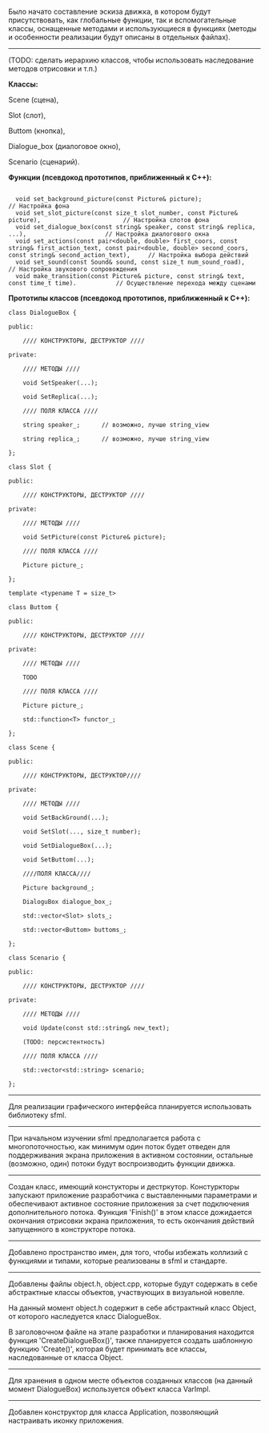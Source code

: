 Было начато составление эскиза движка, в котором будут присутствовать, как глобальные функции, так и вспомогательные классы, оснащенные методами и использующиеся в функциях (методы и особенности реализации будут описаны в отдельных файлах).

-------------------------------------------------------------------------------------------

(TODO: сделать иерархию классов, чтобы использовать наследование методов отрисовки и т.п.)

**Классы:**

  Scene (сцена), 
  
  Slot (слот), 
  
  Buttom (кнопка), 
  
  Dialogue_box (диалоговое окно), 
  
  Scenario (сценарий).

**Функции (псевдокод прототипов, приближенный к C++):**

```

  void set_background_picture(const Picture& picture);                                           // Настройка фона
  void set_slot_picture(const size_t slot_number, const Picture& picture),                       // Настройка слотов фона  
  void set_dialogue_box(const string& speaker, const string& replica, ...),                      // Настройка диалогового окна
  void set_actions(const pair<double, double> first_coors, const string& first_action_text, const pair<double, double> second_coors, const string& second_action_text),     // Настройка выбора действий  
  void set_sound(const Sound& sound, const size_t num_sound_road),                               // Настройка звукового сопровождения  
  void make_transition(const Picture& picture, const string& text, const time_t time).           // Осуществление перехода между сценами
```

**Прототипы классов (псевдокод прототипов, приближенный к C++):**
```
class DialogueBox {

public:

    //// КОНСТРУКТОРЫ, ДЕСТРУКТОР ////
    
private:

    //// МЕТОДЫ ////
    
    void SetSpeaker(...);
    
    void SetReplica(...);
    
    //// ПОЛЯ КЛАССА ////
    
    string speaker_;      // возможно, лучше string_view
    
    string replica_;      // возможно, лучше string_view
    
};

class Slot {

public:

    //// КОНСТРУКТОРЫ, ДЕСТРУКТОР ////
    
private:

    //// МЕТОДЫ ////
    
    void SetPicture(const Picture& picture);
    
    //// ПОЛЯ КЛАССА ////
    
    Picture picture_;
    
};

template <typename T = size_t>

class Buttom {

public:

    //// КОНСТРУКТОРЫ, ДЕСТРУКТОР ////
    
private:

    //// МЕТОДЫ ////
    
    TODO
    
    //// ПОЛЯ КЛАССА ////
    
    Picture picture_;
    
    std::function<T> functor_; 
    
};

class Scene {

public:

    //// КОНСТРУКТОРЫ, ДЕСТРУКТОР////
    
private:

    //// МЕТОДЫ ////
    
    void SetBackGround(...);
    
    void SetSlot(..., size_t number);
    
    void SetDialogueBox(...);
    
    void SetButtom(...);
    
    ////ПОЛЯ КЛАССА////
    
    Picture background_;
    
    DialoguBox dialogue_box_;
    
    std::vector<Slot> slots_;
    
    std::vector<Buttom> buttoms_;
    
};

class Scenario {

public:

    //// КОНСТРУКТОРЫ, ДЕСТРУКТОР ////
    
private:

    //// МЕТОДЫ ////
    
    void Update(const std::string& new_text);
    
    (TODO: персистентность)
    
    //// ПОЛЯ КЛАССА ////
    
    std::vector<std::string> scenario;
    
};
```
-------------------------------------------------------------------------------------------

Для реализации графического интерфейса планируется использовать библиотеку sfml.

-------------------------------------------------------------------------------------------

При начальном изучении sfml предполагается работа с многопоточностью, как минимум один поток будет отведен для поддерживания экрана приложения в активном состоянии, остальные (возможно, один) потоки будут воспроизводить функции движка.

-------------------------------------------------------------------------------------------

Создан класс, имеющий констукторы и дестркутор. Констуркторы запускают приложение разработчика с выставленными параметрами и обеспечивают активное состояние приложения за счет подключения дополнительного потока. Функция 'Finish()' в этом классе дожидается окончания отрисовки экрана приложения, то есть окончания действий запущенного в конструкторе потока.

-------------------------------------------------------------------------------------------

Добавлено пространство имен, для того, чтобы избежать коллизий с функциями и типами, которые реализованы в sfml и стандарте.

-------------------------------------------------------------------------------------------

Добавлены файлы object.h, object.cpp, которые будут содержать в себе абстрактные классы объектов, участвующих в визуальной новелле.

На данный момент object.h содержит в себе абстрактный класс Object, от которого наследуется класс DialogueBox.

В заголовочном файле на этапе разработки и планирования находится функция 'CreateDialogueBox()', также планируется создать шаблонную функцию 'Create()', которая будет принимать все классы, наследованные от класса Object.

------------------------------------------------------------------------------------------

Для хранения в одном месте объектов созданных классов (на данный момент DialogueBox) используется объект класса VarImpl.

------------------------------------------------------------------------------------------

Добавлен конструктор для класса Application, позволяющий настраивать иконку приложения.

